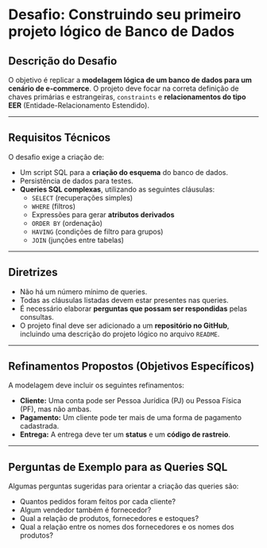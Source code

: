 # Desafio: Construindo seu primeiro projeto lógico de Banco de Dados

## Descrição do Desafio
O objetivo é replicar a **modelagem lógica de um banco de dados para um cenário de e-commerce**. O projeto deve focar na correta definição de chaves primárias e estrangeiras, `constraints` e **relacionamentos do tipo EER** (Entidade-Relacionamento Estendido).

---

## Requisitos Técnicos
O desafio exige a criação de:
* Um script SQL para a **criação do esquema** do banco de dados.
* Persistência de dados para testes.
* **Queries SQL complexas**, utilizando as seguintes cláusulas:
    * `SELECT` (recuperações simples)
    * `WHERE` (filtros)
    * Expressões para gerar **atributos derivados**
    * `ORDER BY` (ordenação)
    * `HAVING` (condições de filtro para grupos)
    * `JOIN` (junções entre tabelas)

---

## Diretrizes
* Não há um número mínimo de queries.
* Todas as cláusulas listadas devem estar presentes nas queries.
* É necessário elaborar **perguntas que possam ser respondidas** pelas consultas.
* O projeto final deve ser adicionado a um **repositório no GitHub**, incluindo uma descrição do projeto lógico no arquivo `README`.

---

## Refinamentos Propostos (Objetivos Específicos)
A modelagem deve incluir os seguintes refinamentos:
* **Cliente:** Uma conta pode ser Pessoa Jurídica (PJ) ou Pessoa Física (PF), mas não ambas.
* **Pagamento:** Um cliente pode ter mais de uma forma de pagamento cadastrada.
* **Entrega:** A entrega deve ter um **status** e um **código de rastreio**.

---

## Perguntas de Exemplo para as Queries SQL
Algumas perguntas sugeridas para orientar a criação das queries são:
* Quantos pedidos foram feitos por cada cliente?
* Algum vendedor também é fornecedor?
* Qual a relação de produtos, fornecedores e estoques?
* Qual a relação entre os nomes dos fornecedores e os nomes dos produtos?
